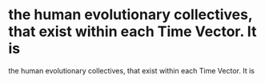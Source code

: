 # the human evolutionary collectives, that exist within each Time Vector.  It is

the human evolutionary collectives, that exist within each Time Vector.  It is